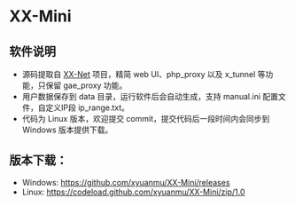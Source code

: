 # XX-Mini

## 软件说明
* 源码提取自 [XX-Net](https://github.com/XX-net/XX-Net) 项目，精简 web UI、php_proxy 以及 x_tunnel 等功能，只保留 gae_proxy 功能。
* 用户数据保存到 data 目录，运行软件后会自动生成，支持 manual.ini 配置文件，自定义IP段 ip_range.txt。
* 代码为 Linux 版本，欢迎提交 commit，提交代码后一段时间内会同步到 Windows 版本提供下载。

## 版本下载：
* Windows: https://github.com/xyuanmu/XX-Mini/releases
* Linux: https://codeload.github.com/xyuanmu/XX-Mini/zip/1.0